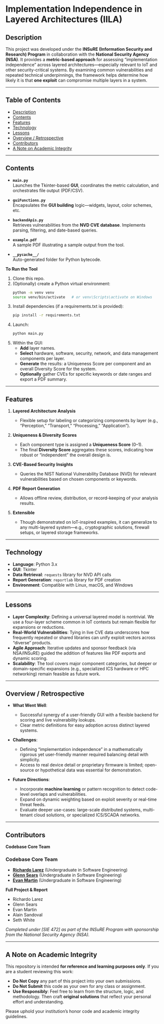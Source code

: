 # Implementation Independence in Layered Architectures (IILA)

## Description

This project was developed under the **INSuRE (Information Security and Research) Program** in collaboration with the **National Security Agency (NSA)**. It provides a **metric-based approach** for assessing “implementation independence” across layered architectures—especially relevant to IoT and other security-critical systems. By examining common vulnerabilities and repeated technical underpinnings, the framework helps determine how likely it is that **one exploit** can compromise multiple layers in a system.

---

## Table of Contents

- [Description](#description)
- [Contents](#contents)
- [Features](#features)
- [Technology](#technology)
- [Lessons](#lessons)
- [Overview / Retrospective](#overview--retrospective)
- [Contributors](#contributors)
- [A Note on Academic Integrity](#a-note-on-academic-integrity)

---

## Contents

- **`main.py`**  
  Launches the Tkinter-based **GUI**, coordinates the metric calculation, and orchestrates file output (PDF/CSV).  

- **`guiFunctions.py`**  
  Encapsulates the **GUI building** logic—widgets, layout, color schemes, etc.  

- **`backendApis.py`**  
  Retrieves vulnerabilities from the **NVD CVE database**. Implements parsing, filtering, and date-based queries.  

- **`example.pdf`**  
  A sample PDF illustrating a sample output from the tool.

- **`__pycache__/`**  
  Auto-generated folder for Python bytecode.

**To Run the Tool**  
1. Clone this repo.  
2. (Optionally) create a Python virtual environment:  
   ```bash
   python -m venv venv
   source venv/bin/activate   # or venv\Scripts\activate on Windows
   ```  
3. Install dependencies (if a requirements.txt is provided):  
   ```bash
   pip install -r requirements.txt
   ```  
4. Launch:  
   ```bash
   python main.py
   ```  
5. Within the GUI:  
   - **Add** layer names.  
   - **Select** hardware, software, security, network, and data management components per layer.  
   - **Generate** the results: a Uniqueness Score per component and an overall Diversity Score for the system.  
   - **Optionally** gather CVEs for specific keywords or date ranges and export a PDF summary.

---

## Features

1. **Layered Architecture Analysis**  
   - Flexible setup for labeling or categorizing components by layer (e.g., “Perception,” “Transport,” “Processing,” “Application”).  

2. **Uniqueness & Diversity Scores**  
   - Each component type is assigned a **Uniqueness Score** (0–1).  
   - The final **Diversity Score** aggregates these scores, indicating how robust or “independent” the overall design is.  

3. **CVE-Based Security Insights**  
   - Queries the NIST National Vulnerability Database (NVD) for relevant vulnerabilities based on chosen components or keywords.  

4. **PDF Report Generation**  
   - Allows offline review, distribution, or record-keeping of your analysis results.  

5. **Extensible**  
   - Though demonstrated on IoT-inspired examples, it can generalize to any multi-layered system—e.g., cryptographic solutions, firewall setups, or layered storage frameworks.

---

## Technology

- **Language**: Python 3.x  
- **GUI**: Tkinter  
- **Data Retrieval**: `requests` library for NVD API calls  
- **Report Generation**: `reportlab` library for PDF creation  
- **Environment**: Compatible with Linux, macOS, and Windows

---

## Lessons

- **Layer Complexity**: Defining a universal layered model is nontrivial. We use a four-layer scheme common in IoT contexts but remain flexible for expansions or reductions.  
- **Real-World Vulnerabilities**: Tying in live CVE data underscores how frequently repeated or shared libraries can unify exploit vectors across “diverse” products.  
- **Agile Approach**: Iterative updates and sponsor feedback (via NSA/INSuRE) guided the addition of features like PDF exports and dynamic scoring.  
- **Scalability**: The tool covers major component categories, but deeper or domain-specific expansions (e.g., specialized ICS hardware or HPC networking) remain feasible as future work.

---

## Overview / Retrospective

- **What Went Well**:  
  - Successful synergy of a user-friendly GUI with a flexible backend for scoring and live vulnerability lookups.  
  - Clear metric definitions for easy adoption across distinct layered systems.  

- **Challenges**:  
  - Defining “implementation independence” in a mathematically rigorous yet user-friendly manner required balancing detail with simplicity.  
  - Access to real device detail or proprietary firmware is limited; open-source or hypothetical data was essential for demonstration.

- **Future Directions**:  
  - Incorporate **machine learning** or pattern recognition to detect code-level overlaps and vulnerabilities.  
  - Expand on dynamic weighting based on exploit severity or real-time threat feeds.  
  - Evaluate deeper use-cases: large-scale distributed systems, multi-tenant cloud solutions, or specialized ICS/SCADA networks.

---

## Contributors

**Codebase Core Team**  
### Codebase Core Team
- [**Richardo Larez**](https://github.com/richardolarez) (Undergraduate in Software Engineering)  
- [**Glenn Sears**](https://github.com/gsears72) (Undergraduate in Software Engineering)  
- [**Evan Martin**](https://github.com/evanwmart) (Undergraduate in Software Engineering)    

**Full Project & Report**  
- Richardo Larez  
- Glenn Sears  
- Evan Martin  
- Alain Sandoval  
- Seth White  

*Completed under [SIE 472] as part of the INSuRE Program with sponsorship from the National Security Agency (NSA).*

---

## A Note on Academic Integrity

This repository is intended **for reference and learning purposes only**. If you are a student reviewing this work:

- **Do Not Copy** any part of this project into your own submissions.  
- **Do Not Submit** this code as your own for any class or assignment.  
- **Use Responsibly**: Feel free to learn from the structure, logic, and methodology. Then craft **original solutions** that reflect your personal effort and understanding.

Please uphold your institution’s honor code and academic integrity guidelines.
